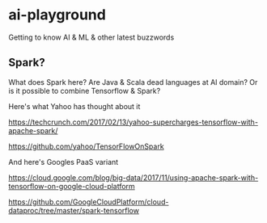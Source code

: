# ai-playground
Getting to know AI &amp; ML &amp; other latest buzzwords

## Spark?

What does Spark here? Are Java & Scala dead languages at AI domain? Or is it possible to combine Tensorflow & Spark?

Here's what Yahoo has thought about it

https://techcrunch.com/2017/02/13/yahoo-supercharges-tensorflow-with-apache-spark/

https://github.com/yahoo/TensorFlowOnSpark

And here's Googles PaaS variant

https://cloud.google.com/blog/big-data/2017/11/using-apache-spark-with-tensorflow-on-google-cloud-platform

https://github.com/GoogleCloudPlatform/cloud-dataproc/tree/master/spark-tensorflow
